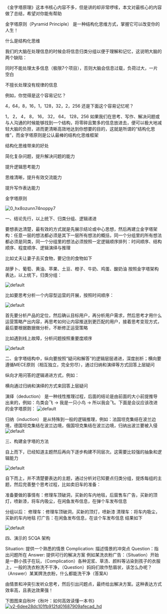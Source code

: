 《金字塔原理》这本书核心内容不多，但是讲的却非常啰嗦，本文对最核心的内容做了总结，希望对你能有帮助

金字塔原则（Pyramid Principle） 是一种结构化思维方式，掌握它可以改变你的人生！

什么是结构化思维

我们的大脑在处理信息的时候会将信息归类分组以便于理解和记忆，这说明大脑的两个缺陷：

同时不能处理太多信息（极限7个项目），否则大脑会信息过载，负荷过大，一片空白

不擅长处理没有规律的信息

例如，你觉得是这个容易记忆？

4，64，8，16，1，128，32，2，256
还是下面这个容易记忆呢？

1， 2， 4， 8， 16， 32， 64， 128，256
如果我们在思考、写作、解决问题或与人沟通的时候能够找到一个结构，将零碎且繁多的信息放进去，便可以极大地减轻大脑的负担，进而更清晰高效地达到你想要的目的，这就是所谓的“结构化思维”，而金字塔原则是公认最棒的结构化思维框架

结构化思维带来的好处

简化复杂问题，提升解决问题的能力

提升逻辑思考能力

思维清晰，提升有效交流能力

提升写作表达能力

金字塔原则

![0_hx8ozunn74noppy7](https://user-images.githubusercontent.com/4401831/43843615-8a0385bc-9b5a-11e8-9fd7-16449faf46e5.jpeg)

一、结论先行，以上统下、归类分组、逻辑递进

要想表达清楚，最有效的方式就是先展示结论或中心思想，然后再建立金字塔架构：任意一层的想法都必须是其下一层所有想法的概括，同一个分组里的所有想法都必须是同类，同一个分组里的想法必须按照一定逻辑顺序排列：时间顺序、结构顺序、程度顺序、逻辑演绎与推理

比如丈夫让妻子去买食物，要记住的食物如下

胡萝卜、葡萄、黄油、苹果、土豆、橙子、牛奶、鸡蛋、酸奶油
按照金字塔架构表达，以上统下，归类分组：

![default](https://user-images.githubusercontent.com/4401831/43845819-6fb8d1a8-9b5f-11e8-8e34-ce81a4ef7929.png)

比如要思考分析一个内容型运营的开展，按照时间顺序：

![default](https://user-images.githubusercontent.com/4401831/43888171-784eec14-9bf3-11e8-8dc3-13c64d3aa61b.png)

首先要分析产品的定位，然后确认目标用户，再分析用户需求，然后思考才用什么运营策略产出内容，再思考如何让内容推送到更匹配的用户，接着思考变现方式，最后要根据数据做分析，不断修正运营策略

比如遇到线上故障，分析问题按照重要度顺序

![default](https://user-images.githubusercontent.com/4401831/43877592-5e4312bc-9bcd-11e8-9f17-4e03f741ebdd.png)

二、金字塔结构中，纵向要按照“疑问和解答”的逻辑层层递进，深度剖析；横向要遵循MECE原则（相互独立，完全穷尽），通过归纳和演绎等方式回答上层疑问

纵向才用问答的逻辑递进方式，例如：



横向通过归纳和演绎的方式来回答上层疑问

演绎（deduction） 是一种线性推理过程，后面的结论是由前面的大小前提推导出来的，例如：鸟类会飞 -> 我是一只小鸟 -> 所以我会飞。下面是会议应该改进的金字塔原则：
![default](https://user-images.githubusercontent.com/4401831/43883992-7e9590c0-9be7-11e8-84c5-ac8cc702acf9.png)

归纳（induction） 是从特殊到一般的逻辑推理，例如：法国坦克集结在波兰边境，德国坦克集结在波兰边境，俄国坦克集结在波兰边境，归纳出波兰要被入侵
![default](https://user-images.githubusercontent.com/4401831/43884352-796c98c2-9be8-11e8-9a21-2588223931d4.png)

三、构建金字塔的方法

自上而下，已经知道主题然后再向下逐步构建不同层次。这需要比较强的抽象和逻辑能力

![default](https://user-images.githubusercontent.com/4401831/43884962-21b428f0-9bea-11e8-8d49-1f19c21b61f3.png)

自下而上，并不清楚要表达的主题，通过分析对已知要点归类分组，提炼每组的主题，然后完善整个思考过程，比如卖旧车的准备：

准备要做的事情有：修理车顶破洞，买新的车内地毯，后窗售车广告，买新的顶灯，喷新漆，将车内吸尘，在闲鱼发布信息，在弹个车发布信息

分组以后：
修理车：修理车顶破洞，买新的顶灯，喷新漆
清理车：将车内吸尘，买新的车内地毯
打广告：在闲鱼发布信息，在谈个车发布信息
结果如下

![default](https://user-images.githubusercontent.com/4401831/43889494-e53d32f6-9bf6-11e8-839a-5243cd4ea444.png)

四、演示的 SCQA 架构

Situation: 提供一个熟悉的情景
Complication: 描述情景的冲突点
Question：指出问题所在
Answer: 提供可行的解决方案
例如某洗衣粉广告：（Situation）开始是一群小孩子在玩，（Complication）各种泥浆、草渍、颜料等沾染到孩子的衣服上，一般的洗衣粉洗不干净，（Question）妈妈们故作愁眉状，该怎么办呢？（Answer）某某牌洗衣粉，什么都能洗干净（答案A）

由情景和冲突引发听众思考，然后引出问题点，最终给出解决方案。这种表达方式效率高，且表达效果强！

下图图来自秋叶《秋叶：如何高效读懂一本书》
[![v2-6dee28dc101fb912fd01687909afecad_hd](https://user-images.githubusercontent.com/4401831/43890715-0a0c7562-9bfa-11e8-9be9-ede2b13f2b65.jpg)](https://user-images.githubusercontent.com/4401831/43890715-0a0c7562-9bfa-11e8-9be9-ede2b13f2b65.jpg)